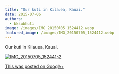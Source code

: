 ```yaml
---
title: "Our kuti in Kilauea, Kauai."
date: 2015-07-06
authors: 
  - bksubhuti
image: /images/IMG_20150705_1524412.webp
featured_image: /images/IMG_20150705_1524412.webp
---
```


Our kuti in Kilauea, Kauai.

[![IMG_20150705_152441~2](/images/IMG_20150705_1524412.webp)](/images/2015/08/IMG_20150705_1524412.webp)

[This was posted on Google+](https://plus.google.com/+BhikkhuSubhuti/posts/UZo1w24SWMv)